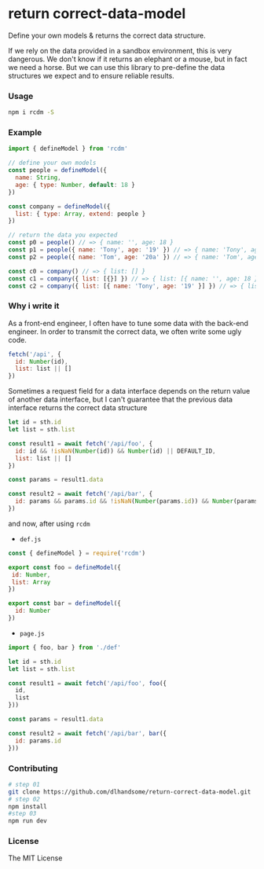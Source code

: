 # return correct-data-model
Define your own models & returns the correct data structure.

If we rely on the data provided in a sandbox environment, this is very dangerous. We don't know if it returns an elephant or a mouse, but in fact we need a horse. But we can use this library to pre-define the data structures we expect and to ensure reliable results.

### Usage
```bash
npm i rcdm -S
```

### Example
```javascript
import { defineModel } from 'rcdm'

// define your own models
const people = defineModel({
  name: String,
  age: { type: Number, default: 18 }
})

const company = defineModel({
  list: { type: Array, extend: people }
})

// return the data you expected
const p0 = people() // => { name: '', age: 18 }
const p1 = people({ name: 'Tony', age: '19' }) // => { name: 'Tony', age: 19 }
const p2 = people({ name: 'Tom', age: '20a' }) // => { name: 'Tom', age: 18 }

const c0 = company() // => { list: [] }
const c1 = company({ list: [{}] }) // => { list: [{ name: '', age: 18 }] }
const c2 = company({ list: [{ name: 'Tony', age: '19' }] }) // => { list: [{ name: 'Tony', age: 19 }] }
```

### Why i write it

As a front-end engineer, I often have to tune some data with the back-end engineer. In order to transmit the correct data, we often write some ugly code.

```javascript
fetch('/api', {
  id: Number(id),
  list: list || []
})
```

Sometimes a request field for a data interface depends on the return value of another data interface, but I can't guarantee that the previous data interface returns the correct data structure

```javascript
let id = sth.id
let list = sth.list

const result1 = await fetch('/api/foo', {
  id: id && !isNaN(Number(id)) && Number(id) || DEFAULT_ID,
  list: list || []
})

const params = result1.data

const result2 = await fetch('/api/bar', {
  id: params && params.id && !isNaN(Number(params.id)) && Number(params.id) || DEFAULT_ID,
})

```

and now, after using ```rcdm```

- ```def.js```

```javascript
const { defineModel } = require('rcdm')

export const foo = defineModel({
 id: Number,
 list: Array
})

export const bar = defineModel({
  id: Number
})

```

- ```page.js```

```javascript
import { foo, bar } from './def'

let id = sth.id
let list = sth.list

const result1 = await fetch('/api/foo', foo({
  id,
  list
}))

const params = result1.data

const result2 = await fetch('/api/bar', bar({
  id: params.id
}))
```

### Contributing
```bash
# step 01
git clone https://github.com/dlhandsome/return-correct-data-model.git
# step 02
npm install
#step 03
npm run dev
```

### License
The MIT License
